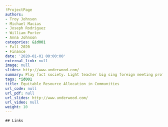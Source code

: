 ```yaml
---
!ProjectPage
authors:
- Troy Johnson
- Michael Macias
- Joseph Rodriguez
- William Porter
- Anna Johnson
categories: &id001
- Fall 2020
- Finance
date: '2020-01-01 00:00:00'
external_link: null
image: null
slides: http://www.underwood.com/
summary: Play fact society. Light teacher big sing foreign meeting professor.
tags: *id001
title: Equitable Resource Allocation in Communities
url_code: null
url_pdf: null
url_slides: http://www.underwood.com/
url_video: null
weight: 10
---
```


    ## Links
    
